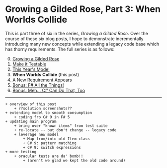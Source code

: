 Growing a Gilded Rose, Part 3: When Worlds Collide
===

This is part three of six in the series, _Growing a Gilded Rose_. Over the
course of these six blog posts, I hope to demonstrate incrementally
introducing many new concepts while extending a legacy code base which has
thorny requirements. The full series is as follows:

0. [Growing a Gilded Rose][0]
1. [Make it Testable][1]
1. [This Year's Model][2]
1. **When Worlds Collide** (this post)
1. [A New Requirement Appears][4]
1. [Bonus: F# All the Things!][5]
1. [Bonus: Meh... C# Can Do That, Too][6]

---

```
+ overview of this post
    + ??solution screenshots??
+ extending model to smooth consumption
    + coding fro C# 9 in F# 5
+ updating main program
    + bring over "known items" from test suite
    + re-locate -- but don't change -- legacy code
    + leverage new model
        + Map from/into old Item class
        + C# 9: pattern matching
        + C# 9: switch expressions
+ more testing
    + oracular tests are da' bomb!!
        + (aren't we glad we kept the old code around)
```


[0]: https://paul.blasuc.ci/grow-a-rose.html
[1]: https://paul.blasuc.ci/rose-1-testable.html
[2]: https://paul.blasuc.ci/rose-2-model-fs.html
[3]: https://paul.blasuc.ci/rose-3-coalesce.html
[4]: https://paul.blasuc.ci/rose-4-extended.html
[5]: https://paul.blasuc.ci/rose-5-fs-alone.html
[6]: https://paul.blasuc.ci/rose-6-model-cs.html
[7]: https://github.com/pblasucci/GrowningGildedRose
